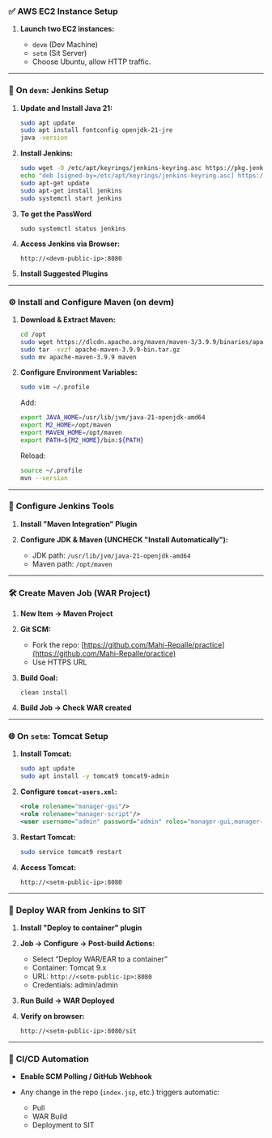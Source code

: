 ### ✅ **AWS EC2 Instance Setup**

1. **Launch two EC2 instances:**

   * `devm` (Dev Machine)
   * `setm` (Sit Server)
   * Choose Ubuntu, allow HTTP traffic.

---

### 🔧 **On `devm`: Jenkins Setup**

1. **Update and Install Java 21:**

   ```bash
   sudo apt update
   sudo apt install fontconfig openjdk-21-jre
   java -version
   ```

2. **Install Jenkins:**

   ```bash
   sudo wget -O /etc/apt/keyrings/jenkins-keyring.asc https://pkg.jenkins.io/debian-stable/jenkins.io-2023.key
   echo "deb [signed-by=/etc/apt/keyrings/jenkins-keyring.asc] https://pkg.jenkins.io/debian-stable binary/" | sudo tee /etc/apt/sources.list.d/jenkins.list > /dev/null
   sudo apt-get update
   sudo apt-get install jenkins
   sudo systemctl start jenkins
   ```
3. **To get the PassWord**

   ```
   sudo systemctl status jenkins
   ```

4. **Access Jenkins via Browser:**

   ```
   http://<devm-public-ip>:8080
   ```

5. **Install Suggested Plugins**

---

### ⚙️ **Install and Configure Maven (on devm)**

1. **Download & Extract Maven:**

   ```bash
   cd /opt
   sudo wget https://dlcdn.apache.org/maven/maven-3/3.9.9/binaries/apache-maven-3.9.9-bin.tar.gz
   sudo tar -xvzf apache-maven-3.9.9-bin.tar.gz
   sudo mv apache-maven-3.9.9 maven
   ```

2. **Configure Environment Variables:**

   ```bash
   sudo vim ~/.profile
   ```

   Add:

   ```bash
   export JAVA_HOME=/usr/lib/jvm/java-21-openjdk-amd64
   export M2_HOME=/opt/maven
   export MAVEN_HOME=/opt/maven
   export PATH=${M2_HOME}/bin:${PATH}
   ```

   Reload:

   ```bash
   source ~/.profile
   mvn --version
   ```

---

### 🧩 **Configure Jenkins Tools**

1. **Install "Maven Integration" Plugin**
2. **Configure JDK & Maven (UNCHECK "Install Automatically"):**

   * JDK path: `/usr/lib/jvm/java-21-openjdk-amd64`
   * Maven path: `/opt/maven`

---

### 🛠️ **Create Maven Job (WAR Project)**

1. **New Item → Maven Project**

2. **Git SCM:**

   * Fork the repo: [https://github.com/Mahi-Repalle/practice](https://github.com/Mahi-Repalle/practice)
   * Use HTTPS URL

3. **Build Goal:**

   ```
   clean install
   ```

4. **Build Job → Check WAR created**

---

### 🌐 **On `setm`: Tomcat Setup**

1. **Install Tomcat:**

   ```bash
   sudo apt update
   sudo apt install -y tomcat9 tomcat9-admin
   ```

2. **Configure `tomcat-users.xml`:**

   ```xml
   <role rolename="manager-gui"/>
   <role rolename="manager-script"/>
   <user username="admin" password="admin" roles="manager-gui,manager-script"/>
   ```

3. **Restart Tomcat:**

   ```bash
   sudo service tomcat9 restart
   ```

4. **Access Tomcat:**

   ```
   http://<setm-public-ip>:8080
   ```

---

### 🔁 **Deploy WAR from Jenkins to SIT**

1. **Install "Deploy to container" plugin**

2. **Job → Configure → Post-build Actions:**

   * Select “Deploy WAR/EAR to a container”
   * Container: Tomcat 9.x
   * URL: `http://<setm-public-ip>:8080`
   * Credentials: admin/admin

3. **Run Build → WAR Deployed**

4. **Verify on browser:**

   ```
   http://<setm-public-ip>:8080/sit
   ```

---

### 🤖 **CI/CD Automation**

* **Enable SCM Polling / GitHub Webhook**
* Any change in the repo (`index.jsp`, etc.) triggers automatic:

  * Pull
  * WAR Build
  * Deployment to SIT
